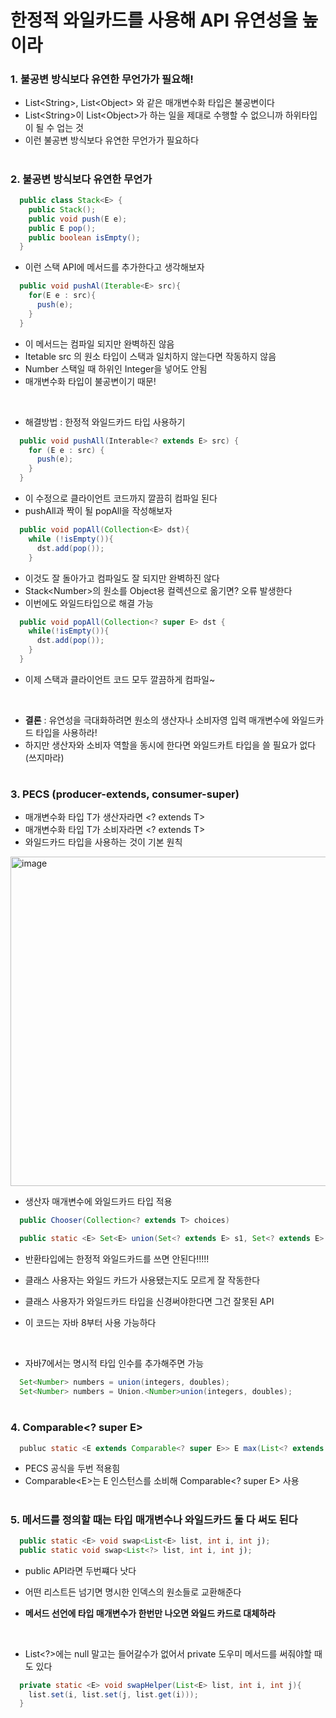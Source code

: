 # 한정적 와일카드를 사용해 API 유연성을 높이라

### 1. 불공변 방식보다 유연한 무언가가 필요해!
- List\<String>, List\<Object> 와 같은 매개변수화 타입은 불공변이다
- List\<String>이 List\<Object>가 하는 일을 제대로 수행할 수 없으니까 하위타입이 될 수 업는 것
- 이런 불공변 방식보다 유연한 무언가가 필요하다

#
### 2. 불공변 방식보다 유연한 무언가

```java
  public class Stack<E> {
    public Stack();
    public void push(E e);
    public E pop();
    public boolean isEmpty();
  }
```

- 이런 스택 API에 메서드를 추가한다고 생각해보자

```java
  public void pushAl(Iterable<E> src){
    for(E e : src){
      push(e);
    }
  }
```

- 이 메서드는 컴파일 되지만 완벽하진 않음
- Itetable src 의 원소 타입이 스택과 일치하지 않는다면 작동하지 않음
- Number 스택일 때 하위인 Integer을 넣어도 안됨
- 매개변수화 타입이 불공변이기 때문!

<br>

- 해결방법 : 한정적 와일드카드 타입 사용하기

```java
  public void pushAll(Interable<? extends E> src) {
    for (E e : src) {
      push(e);
    }
  }
```

- 이 수정으로 클라이언트 코드까지 깔끔히 컴파일 된다
- pushAll과 짝이 될 popAll을 작성해보자

```java
  public void popAll(Collection<E> dst){
    while (!isEmpty()){
      dst.add(pop());
    }
```

- 이것도 잘 돌아가고 컴파일도 잘 되지만 완벽하진 않다
- Stack\<Number>의 원소를 Object용 컬렉션으로 옮기면? 오류 발생한다
- 이번에도 와일드타입으로 해결 가능

```java
  public void popAll(Collection<? super E> dst {
    while(!isEmpty()){
      dst.add(pop());
    }
  }
```
- 이제 스택과 클라이언트 코드 모두 깔끔하게 컴파일~

<br>

- __결론__ : 유연성을 극대화하려면 원소의 생산자나 소비자영 입력 매개변수에 와일드카드 타입을 사용하라!
- 하지만 생산자와 소비자 역할을 동시에 한다면 와일드카트 타입을 쓸 필요가 없다 (쓰지마라)

#
### 3. PECS (producer-extends, consumer-super)
- 매개변수화 타입 T가 생산자라면 <? extends T>
- 매개변수화 타입 T가 소비자라면 <? extends T>
- 와일드카드 타입을 사용하는 것이 기본 원칙

<img width="527" alt="image" src="https://user-images.githubusercontent.com/59560592/188314963-f3b2d5ca-d66b-456d-a73a-99dc74be4df2.png">

- 생산자 매개변수에 와일드카드 타입 적용

```java
  public Chooser(Collection<? extends T> choices)
```

```java
  public static <E> Set<E> union(Set<? extends E> s1, Set<? extends E> s2)
```
- 반환타입에는 한정적 와일드카드를 쓰면 안된다!!!!!
- 클래스 사용자는 와일드 카드가 사용됐는지도 모르게 잘 작동한다
- 클래스 사용자가 와일드카드 타입을 신경써야한다면 그건 잘못된 API

- 이 코드는 자바 8부터 사용 가능하다


<br>

- 자바7에서는 명시적 타입 인수를 추가해주면 가능
 
```java
  Set<Number> numbers = union(integers, doubles);
  Set<Number> numbers = Union.<Number>union(integers, doubles);
```

#
### 4. Comparable\<? super E>

```java
  publuc static <E extends Comparable<? super E>> E max(List<? extends E> list)
```
- PECS 공식을 두번 적용힘
- Comparable\<E>는 E 인스턴스를 소비해 Comparable\<? super E> 사용

#
### 5. 메서드를 정의할 때는 타입 매개변수나 와일드카드 둘 다 써도 된다

```java
  public static <E> void swap<List<E> list, int i, int j);
  public static void swap<List<?> list, int i, int j);
```
- public API라면 두번쨰다 낫다
- 어떤 리스트든 넘기면 명시한 인덱스의 원소들로 교환해준다

- __메서드 선언에 타입 매개변수가 한번만 나오면 와일드 카드로 대체하라__

<br>

- List<?>에는 null 말고는 들어갈수가 없어서 private 도우미 메서드를 써줘야할 때도 있다

```java
  private static <E> void swapHelper(List<E> list, int i, int j){
    list.set(i, list.set(j, list.get(i)));
  }
```
